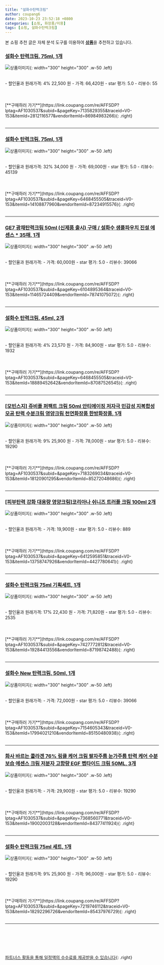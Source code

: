 ```yaml
---
title: "설화수탄력크림"
author: coupang6
date: 2023-10-23 23:52:18 +0800
categories: [쇼핑, 화장품/미용]
tags: [쇼핑, 설화수탄력크림]
---
```


본 쇼핑 추천 글은 자체 분석 도구를 이용하여 [**상품**](https://link.coupang.com/a/bao1ui)을 추천하고 있습니다.

### [설화수 탄력크림, 75ml, 1개](https://link.coupang.com/re/AFFSDP?lptag=AF1030537&subid=&pageKey=7135829355&traceid=V0-153&itemId=2812116577&vendorItemId=86984983266)

![상품이미지](https://thumbnail10.coupangcdn.com/thumbnails/remote/230x230ex/image/vendor_inventory/0837/8a11ae324dea3e2ee3dfdd75686d0ce1cf5e839b77f102cb3265c85a0e47.jpg){: width="300" height="300" .w-50 .left}


<br>
- 할인율과 원래가격: 4%  22,500   원
- 가격: 66,420원
- star 평가: 5.0
- 리뷰수: 55
<br>
<br>
<br>
<br>
[**구매하러 가기**](https://link.coupang.com/re/AFFSDP?lptag=AF1030537&subid=&pageKey=7135829355&traceid=V0-153&itemId=2812116577&vendorItemId=86984983266){: .right}
<br>
<br>

---

### [설화수 탄력크림, 75ml, 1개](https://link.coupang.com/re/AFFSDP?lptag=AF1030537&subid=&pageKey=6468455505&traceid=V0-153&itemId=14108877960&vendorItemId=87234915576)

![상품이미지](https://thumbnail7.coupangcdn.com/thumbnails/remote/230x230ex/image/vendor_inventory/f3fa/99aa55235b6df653cef96d4e5bc3cbc333c86741deb7b2281df6ea4f6352.png){: width="300" height="300" .w-50 .left}


<br>
- 할인율과 원래가격: 32%  34,000   원
- 가격: 69,000원
- star 평가: 5.0
- 리뷰수: 45139
<br>
<br>
<br>
<br>
[**구매하러 가기**](https://link.coupang.com/re/AFFSDP?lptag=AF1030537&subid=&pageKey=6468455505&traceid=V0-153&itemId=14108877960&vendorItemId=87234915576){: .right}
<br>
<br>

---

### [GE7 광채탄력크림 50ml (신제품 출시) 구매 / 설화수 샘플파우치 진설 에센스 * 35매, 1개](https://link.coupang.com/re/AFFSDP?lptag=AF1030537&subid=&pageKey=6104895364&traceid=V0-153&itemId=11465724409&vendorItemId=78741075072)

![상품이미지](https://thumbnail6.coupangcdn.com/thumbnails/remote/230x230ex/image/vendor_inventory/e4c1/2b4622639819b6fd4472b12cae77bcd96878061d9df70834890eb9b24fe6.jpg){: width="300" height="300" .w-50 .left}


<br>
- 할인율과 원래가격: 
- 가격: 60,000원
- star 평가: 5.0
- 리뷰수: 39066
<br>
<br>
<br>
<br>
[**구매하러 가기**](https://link.coupang.com/re/AFFSDP?lptag=AF1030537&subid=&pageKey=6104895364&traceid=V0-153&itemId=11465724409&vendorItemId=78741075072){: .right}
<br>
<br>

---

### [설화수 탄력크림, 45ml, 2개](https://link.coupang.com/re/AFFSDP?lptag=AF1030537&subid=&pageKey=6468455505&traceid=V0-153&itemId=18889452642&vendorItemId=87087526545)

![상품이미지](https://thumbnail6.coupangcdn.com/thumbnails/remote/230x230ex/image/vendor_inventory/c0fb/55143eb390cc5823a586066fb2d2a8e2f02d22f259327c81ae546870cceb.jpg){: width="300" height="300" .w-50 .left}


<br>
- 할인율과 원래가격: 4%  23,570   원
- 가격: 84,900원
- star 평가: 5.0
- 리뷰수: 1932
<br>
<br>
<br>
<br>
[**구매하러 가기**](https://link.coupang.com/re/AFFSDP?lptag=AF1030537&subid=&pageKey=6468455505&traceid=V0-153&itemId=18889452642&vendorItemId=87087526545){: .right}
<br>
<br>

---

### [[모빈스지] 쥬비플 퍼팩트 크림 50ml 안티에이징 저자극 민감성 지복합성 모공 탄력 수분크림 영양크림 천연화장품 한방화장품, 1개](https://link.coupang.com/re/AFFSDP?lptag=AF1030537&subid=&pageKey=7183269034&traceid=V0-153&itemId=18120901295&vendorItemId=85272048686)

![상품이미지](https://thumbnail9.coupangcdn.com/thumbnails/remote/230x230ex/image/vendor_inventory/2727/1f4e086c20ff2cf14ed2fd778dd584beefdb84ad0dc84e2f08811527b29e.jpg){: width="300" height="300" .w-50 .left}


<br>
- 할인율과 원래가격: 9%  25,900   원
- 가격: 78,000원
- star 평가: 5.0
- 리뷰수: 19290
<br>
<br>
<br>
<br>
[**구매하러 가기**](https://link.coupang.com/re/AFFSDP?lptag=AF1030537&subid=&pageKey=7183269034&traceid=V0-153&itemId=18120901295&vendorItemId=85272048686){: .right}
<br>
<br>

---

### [[피부탄력 강화 대용량 영양크림]코리아나 쉬니즈 트러플 크림 100ml 2개](https://link.coupang.com/re/AFFSDP?lptag=AF1030537&subid=&pageKey=6412595851&traceid=V0-153&itemId=13758747926&vendorItemId=4427780641)

![상품이미지](https://thumbnail10.coupangcdn.com/thumbnails/remote/230x230ex/image/vendor_inventory/images/2019/02/25/10/7/790d6350-e9b7-4d80-ac86-da9ca49cfbdb.jpg){: width="300" height="300" .w-50 .left}


<br>
- 할인율과 원래가격: 
- 가격: 19,900원
- star 평가: 5.0
- 리뷰수: 889
<br>
<br>
<br>
<br>
[**구매하러 가기**](https://link.coupang.com/re/AFFSDP?lptag=AF1030537&subid=&pageKey=6412595851&traceid=V0-153&itemId=13758747926&vendorItemId=4427780641){: .right}
<br>
<br>

---

### [설화수 탄력크림 75ml 기획세트, 1개](https://link.coupang.com/re/AFFSDP?lptag=AF1030537&subid=&pageKey=7427772812&traceid=V0-153&itemId=19284413556&vendorItemId=87198742488)

![상품이미지](https://thumbnail6.coupangcdn.com/thumbnails/remote/230x230ex/image/vendor_inventory/6b55/985485eb360b6000e323191199d1790ce0e35059bb8add4691e49107e81a.jpg){: width="300" height="300" .w-50 .left}


<br>
- 할인율과 원래가격: 17%  22,430   원
- 가격: 71,820원
- star 평가: 5.0
- 리뷰수: 2535
<br>
<br>
<br>
<br>
[**구매하러 가기**](https://link.coupang.com/re/AFFSDP?lptag=AF1030537&subid=&pageKey=7427772812&traceid=V0-153&itemId=19284413556&vendorItemId=87198742488){: .right}
<br>
<br>

---

### [설화수 New 탄력크림, 50ml, 1개](https://link.coupang.com/re/AFFSDP?lptag=AF1030537&subid=&pageKey=7154605343&traceid=V0-153&itemId=17994021210&vendorItemId=85150480938)

![상품이미지](https://thumbnail10.coupangcdn.com/thumbnails/remote/230x230ex/image/retail/images/5222351983058100-64f27957-ed99-430d-8455-b03497cf7a39.jpg){: width="300" height="300" .w-50 .left}


<br>
- 할인율과 원래가격: 
- 가격: 72,000원
- star 평가: 5.0
- 리뷰수: 39066
<br>
<br>
<br>
<br>
[**구매하러 가기**](https://link.coupang.com/re/AFFSDP?lptag=AF1030537&subid=&pageKey=7154605343&traceid=V0-153&itemId=17994021210&vendorItemId=85150480938){: .right}
<br>
<br>

---

### [화사 바르는 콜라겐 76% 링클 케어 크림 팔자주름 눈가주름 탄력 케어 수분 보습 에센스 크림 저분자 고함량 EGF 펩타이드 크림 50ML, 3개](https://link.coupang.com/re/AFFSDP?lptag=AF1030537&subid=&pageKey=7368560771&traceid=V0-153&itemId=19002003128&vendorItemId=84377411924)

![상품이미지](https://thumbnail10.coupangcdn.com/thumbnails/remote/230x230ex/image/vendor_inventory/899b/a71e9745c1ff90a00daa5d4983278e5e38aa639ca554ef973b915d2d29e4.jpg){: width="300" height="300" .w-50 .left}


<br>
- 할인율과 원래가격: 
- 가격: 29,900원
- star 평가: 5.0
- 리뷰수: 19290
<br>
<br>
<br>
<br>
[**구매하러 가기**](https://link.coupang.com/re/AFFSDP?lptag=AF1030537&subid=&pageKey=7368560771&traceid=V0-153&itemId=19002003128&vendorItemId=84377411924){: .right}
<br>
<br>

---

### [설화수 탄력크림 75ml 세트, 1개](https://link.coupang.com/re/AFFSDP?lptag=AF1030537&subid=&pageKey=7219746112&traceid=V0-153&itemId=18292296726&vendorItemId=85437976729)

![상품이미지](https://thumbnail9.coupangcdn.com/thumbnails/remote/230x230ex/image/retail/images/578936232476004-c8cf8633-a8ca-4c23-b21b-e76476da680b.jpg){: width="300" height="300" .w-50 .left}


<br>
- 할인율과 원래가격: 9%  25,900   원
- 가격: 96,000원
- star 평가: 5.0
- 리뷰수: 19290
<br>
<br>
<br>
<br>
[**구매하러 가기**](https://link.coupang.com/re/AFFSDP?lptag=AF1030537&subid=&pageKey=7219746112&traceid=V0-153&itemId=18292296726&vendorItemId=85437976729){: .right}
<br>
<br>

---
<br><br><br><br><br> [파트너스 활동을 통해 일정액의 수수료를 제공받을 수 있습니다](https://link.coupang.com/a/bao1ui){: .right}